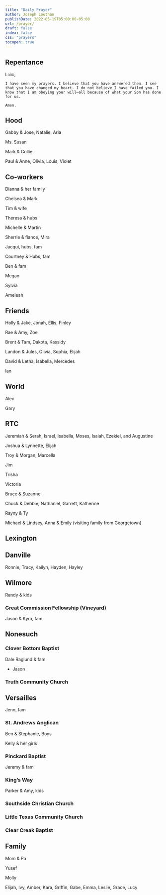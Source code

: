 ```yaml
---
title: "Daily Prayer"
author: Joseph Louthan
publishDate: 2022-05-19T05:00:00-05:00
url: /prayer/
draft: false
index: false
css: "prayers"
tocopen: true
---
```

## Repentance

<div style='font-variant: small-caps;'>
Lord,
</div>

```text
I have seen my prayers. I believe that you have answered them. I see that you have changed my heart. I do not believe I have failed you. I know that I am obeying your will—​all because of what your Son has done for us.

Amen.
```

## Hood

Gabby & Jose, Natalie, Aria

Ms. Susan

Mark & Collie

Paul & Anne, Olivia, Louis, Violet

## Co-workers

Dianna & her family

Chelsea & Mark

Tim & wife

Theresa & hubs

Michelle & Martin

Sherrie & fiance, Mira

Jacqui, hubs, fam

Courtney & Hubs, fam

Ben & fam

Megan

Sylvia

Ameleah

## Friends

Holly & Jake, Jonah, Ellis, Finley

Rae & Amy, Zoe

Brent & Tam, Dakota, Kassidy

Landon & Jules, Olivia, Sophia, Elijah

David & Letha, Isabella, Mercedes

Ian

## World

Alex

Gary

## RTC

Jeremiah & Serah, Israel, Isabella, Moses, Isaiah, Ezekiel, and Augustine

Joshua & Lynnette, Elijah

Troy & Morgan, Marcella

Jim

Trisha

Victoria

Bruce & Suzanne

Chuck & Debbie, Nathaniel, Garrett, Katherine

Rayny & Ty

Michael & Lindsey, Anna & Emily (visiting family from Georgetown)

## Lexington

## Danville

Ronnie, Tracy, Kailyn, Hayden, Hayley

## Wilmore

Randy & kids

### Great Commission Fellowship (Vineyard)

Jason & Kyra, fam

## Nonesuch

### Clover Bottom Baptist  

Dale Raglund & fam  

- Jason

### Truth Community Church

## Versailles

Jenn, fam 

### St. Andrews Anglican  

Ben & Stephanie, Boys

Kelly & her girls

### Pinckard Baptist

Jeremy & fam

### King’s Way

Parker & Amy, kids

### Southside Christian Church

### Little Texas Community Church

### Clear Creak Baptist

## Family

Mom & Pa

Yusef

Molly

Elijah, Ivy, Amber, Kara, Griffin, Gabe, Emma, Leslie, Grace, Lucy
